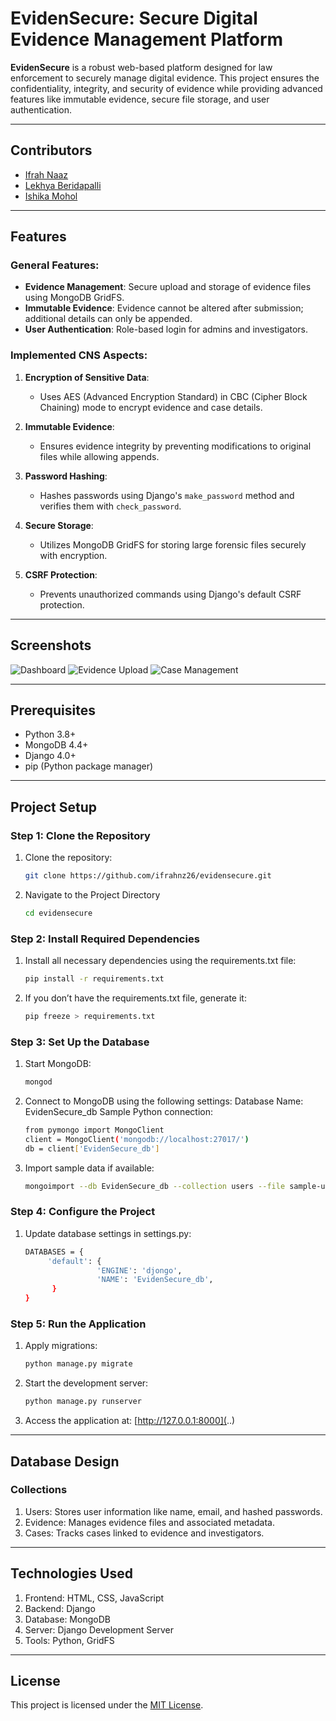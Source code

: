 # EvidenSecure: Secure Digital Evidence Management Platform

**EvidenSecure** is a robust web-based platform designed for law enforcement to securely manage digital evidence. This project ensures the confidentiality, integrity, and security of evidence while providing advanced features like immutable evidence, secure file storage, and user authentication.

---

## Contributors

- [Ifrah Naaz](https://github.com/ifrahnz26)  
- [Lekhya Beridapalli](https://github.com/LekhyaBiridepalli)
- [Ishika Mohol](https://github.com/justishika)

---

## Features

### General Features:
- **Evidence Management**: Secure upload and storage of evidence files using MongoDB GridFS.
- **Immutable Evidence**: Evidence cannot be altered after submission; additional details can only be appended.
- **User Authentication**: Role-based login for admins and investigators.

### Implemented CNS Aspects:
1. **Encryption of Sensitive Data**:  
   - Uses AES (Advanced Encryption Standard) in CBC (Cipher Block Chaining) mode to encrypt evidence and case details.  

2. **Immutable Evidence**:  
   - Ensures evidence integrity by preventing modifications to original files while allowing appends.  

3. **Password Hashing**:  
   - Hashes passwords using Django's `make_password` method and verifies them with `check_password`.  

4. **Secure Storage**:  
   - Utilizes MongoDB GridFS for storing large forensic files securely with encryption.  

5. **CSRF Protection**:  
   - Prevents unauthorized commands using Django's default CSRF protection.

---

## Screenshots

![Dashboard]()
![Evidence Upload]()
![Case Management]()

---

## Prerequisites

- Python 3.8+
- MongoDB 4.4+
- Django 4.0+
- pip (Python package manager)

---

## Project Setup

### Step 1: Clone the Repository
1. Clone the repository:  
   ```bash
   git clone https://github.com/ifrahnz26/evidensecure.git
2. Navigate to the Project Directory
   ```bash
   cd evidensecure

### Step 2: Install Required Dependencies
1. Install all necessary dependencies using the requirements.txt file:
   ```bash
   pip install -r requirements.txt
2. If you don’t have the requirements.txt file, generate it:
    ```bash
   pip freeze > requirements.txt

### Step 3: Set Up the Database
1. Start MongoDB:
   ```bash
   mongod 
2. Connect to MongoDB using the following settings:
   Database Name: EvidenSecure_db
   Sample Python connection:
   ```bash
   from pymongo import MongoClient
   client = MongoClient('mongodb://localhost:27017/')
   db = client['EvidenSecure_db']
3. Import sample data if available:
   ```bash
   mongoimport --db EvidenSecure_db --collection users --file sample-users.json

### Step 4: Configure the Project
1. Update database settings in settings.py:
   ```bash
   DATABASES = {
        'default': {
                   'ENGINE': 'djongo',
                   'NAME': 'EvidenSecure_db',
         }
   }

### Step 5: Run the Application
1. Apply migrations:
   ```bash
   python manage.py migrate
2. Start the development server:
   ```bash
   python manage.py runserver
3. Access the application at:
    [http://127.0.0.1:8000](..)

---

## Database Design
### Collections
1. Users: Stores user information like name, email, and hashed passwords.
2. Evidence: Manages evidence files and associated metadata.
3. Cases: Tracks cases linked to evidence and investigators.

---

## Technologies Used
1. Frontend: HTML, CSS, JavaScript
2. Backend: Django
3. Database: MongoDB
4. Server: Django Development Server
5. Tools: Python, GridFS

---

## License
This project is licensed under the [MIT License](https://github.com/ifrahnz26/EvidenSecure/blob/main/LICENSE).

